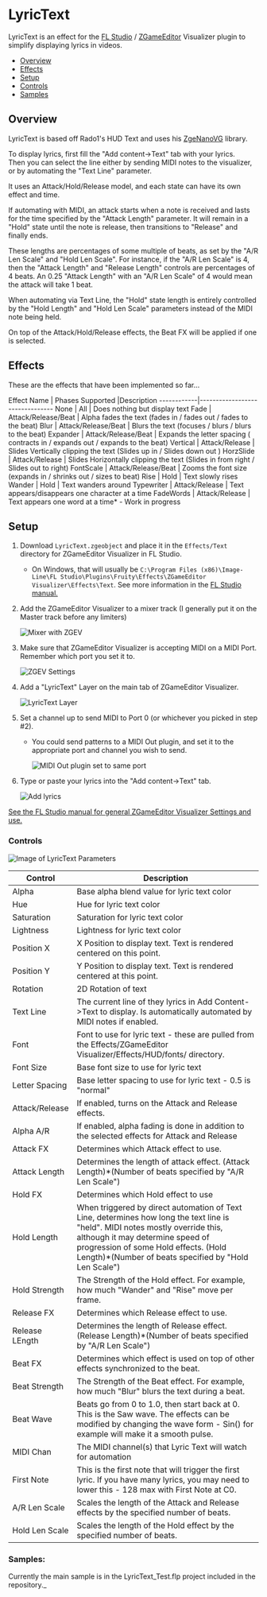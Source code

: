 # LyricText
LyricText is an effect for the [FL Studio](http://image-line.com) / [ZGameEditor](https://github.com/VilleKrumlinde/zgameeditor " ZGameEditor") Visualizer plugin to
simplify displaying lyrics in videos.

- [Overview](#Overview)
- [Effects](#Effects)
- [Setup](#Setup)
- [Controls](#Controls)
- [Samples](#Samples)


## Overview
LyricText is based off Rado1's HUD Text and uses his [ZgeNanoVG](https://github.com/Rado-1/ZgeNano) library. 

To display lyrics, first fill the "Add content->Text" tab with your lyrics.  
Then you can select the line either by sending MIDI notes to the visualizer, or by automating the "Text Line" parameter.

It uses an Attack/Hold/Release model, and each state can have its own effect and time.

If automating with MIDI, an attack starts when a note is received and lasts for the time specified by the
"Attack Length" parameter.  It will remain in a "Hold" state until the note is release, then transitions to "Release" and
finally ends.  

These lengths are percentages of some multiple of beats, as set by the "A/R Len Scale" and "Hold Len Scale".
For instance, if the "A/R Len Scale" is 4, then the "Attack Length" and "Release Length" controls are percentages of 4 beats.
An 0.25 "Attack Length" with an "A/R Len Scale" of 4 would mean the attack will take 1 beat.

When automating via Text Line, the "Hold" state length is entirely controlled by the "Hold Length" and "Hold Len Scale" parameters instead
of the MIDI note being held.

On top of the Attack/Hold/Release effects, the Beat FX will be applied if one is selected.

## <a name="Effects"/>Effects

These are the effects that have been implemented so far...

Effect Name | Phases Supported      |Description
------------|--------------------------------
None        | All                   | Does nothing but display text
Fade        | Attack/Release/Beat   | Alpha fades the text (fades in / fades out / fades to the beat)
Blur        | Attack/Release/Beat   | Blurs the text (focuses / blurs / blurs to the beat)
Expander    | Attack/Release/Beat   | Expands the letter spacing ( contracts in / expands out / expands to the beat)
Vertical    | Attack/Release        | Slides Vertically  clipping the text (Slides up in / Slides down out )
HorzSlide   | Attack/Release        | Slides Horizontally clipping the text (Slides in from right / Slides out to right)
FontScale   | Attack/Release/Beat   | Zooms the font size (expands in / shrinks out / sizes to beat)
Rise        | Hold                  | Text slowly rises
Wander      | Hold                  | Text wanders around
Typewriter  | Attack/Release        | Text appears/disappears one character at a time
FadeWords   | Attack/Release        | Text appears one word at a time* - Work in progress
  

## <a name="Setup"/>Setup
1. Download `LyricText.zgeobject` and place it in the `Effects/Text` directory for ZGameEditor Visualizer in FL Studio.
    - On Windows, that will usually be `C:\Program Files (x86)\Image-Line\FL Studio\Plugins\Fruity\Effects\ZGameEditor Visualizer\Effects\Text`.
    See more information in the  [FL Studio manual.](https://www.image-line.com/fl-studio-learning/fl-studio-online-manual/html/plugins/ZGameEditor%20Visualizer.htm#ZGE_addfx "FL Studio manual.")

1. Add the ZGameEditor Visualizer to a mixer track (I generally put it on the Master track before any limiters)

    ![Mixer with ZGEV](doc/mixer1.png)

2. Make sure that ZGameEditor Visualizer is accepting MIDI on a MIDI Port. Remember which port you set it to.

    ![ZGEV Settings](doc/zgev_midi.png)

3. Add a "LyricText" Layer on the main tab of ZGameEditor Visualizer.

    ![LyricText Layer](doc/lyricLayer.png)

4. Set a channel up to send MIDI to Port 0 (or whichever you picked in step #2).
    - You could send patterns to a MIDI Out plugin, and set it to the appropriate port and channel you wish to send.    

        ![MIDI Out plugin set to same port](doc/midiout.png)

5. Type or paste your lyrics into the "Add content->Text" tab.

    ![Add lyrics](doc/addcontent.png)                

[See the FL Studio manual for general ZGameEditor Visualizer Settings and use.](https://www.image-line.com/fl-studio-learning/fl-studio-online-manual/html/plugins/ZGameEditor%20Visualizer.htm)


### <a name="Controls"/>Controls
![Image of LyricText Parameters](doc/parameters.png)

Control         | Description
----------------|-----------
Alpha           | Base alpha blend value for lyric text color
Hue             | Hue for lyric text color
Saturation      | Saturation for lyric text color
Lightness       | Lightness for lyric text color
Position X      | X Position to display text.  Text is rendered centered on this point.
Position Y      | Y Position to display text. Text is rendered centered at this point.
Rotation        | 2D Rotation of text
Text Line       | The current line of they lyrics in Add Content->Text to display. Is automatically automated by MIDI notes if enabled.
Font            | Font to use for lyric text - these are pulled from the Effects/ZGameEditor Visualizer/Effects/HUD/fonts/ directory.
Font Size       | Base font size to use for lyric text
Letter Spacing  | Base letter spacing to use for lyric text - 0.5 is "normal"
Attack/Release  | If enabled, turns on the Attack and Release effects.
Alpha A/R       | If enabled, alpha fading is done in addition to the selected effects for Attack and Release
Attack FX       | Determines which Attack effect to use.
Attack Length   | Determines the length of attack effect. (Attack Length)*(Number of beats specified by "A/R Len Scale")
Hold FX         | Determines which Hold effect to use
Hold Length     | When triggered by direct automation of Text Line, determines how long the text line is "held". MIDI notes mostly override this, although it may determine speed of progression of some Hold effects. (Hold Length)*(Number of beats specified by "Hold Len Scale")
Hold Strength   | The Strength of the Hold effect.  For example, how much "Wander" and "Rise" move per frame.
Release FX      | Determines which Release effect to use.
Release LEngth  | Determines the length of Release effect. (Release Length)*(Number of beats specified by "A/R Len Scale")
Beat FX         | Determines which effect is used on top of other effects synchronized to the beat.
Beat Strength   | The Strength of the Beat effect. For example, how much "Blur" blurs the text during a beat.
Beat Wave       | Beats go from 0 to 1.0, then start back at 0. This is the Saw wave.  The effects can be modified by changing the wave form - Sin() for example will make it a smooth pulse.
MIDI Chan       | The MIDI channel(s) that Lyric Text will watch for automation
First Note      | This is the first note that will trigger the first lyric.  If you have many lyrics, you may need to lower this - 128 max with First Note at C0.
A/R Len Scale   | Scales the length of the Attack and Release effects by the specified number of beats.
Hold Len Scale  | Scales the length of the Hold effect by the specified number of beats.


### <a name="Samples"/>Samples:
Currently the main sample is in the LyricText_Test.flp project included in the repository._